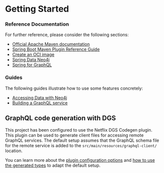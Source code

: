 # Getting Started

### Reference Documentation
For further reference, please consider the following sections:

* [Official Apache Maven documentation](https://maven.apache.org/guides/index.html)
* [Spring Boot Maven Plugin Reference Guide](https://docs.spring.io/spring-boot/docs/3.2.2/maven-plugin/reference/html/)
* [Create an OCI image](https://docs.spring.io/spring-boot/docs/3.2.2/maven-plugin/reference/html/#build-image)
* [Spring Data Neo4j](https://docs.spring.io/spring-boot/docs/3.2.2/reference/htmlsingle/index.html#data.nosql.neo4j)
* [Spring for GraphQL](https://docs.spring.io/spring-boot/docs/3.2.2/reference/htmlsingle/index.html#web.graphql)

### Guides
The following guides illustrate how to use some features concretely:

* [Accessing Data with Neo4j](https://spring.io/guides/gs/accessing-data-neo4j/)
* [Building a GraphQL service](https://spring.io/guides/gs/graphql-server/)

## GraphQL code generation with DGS

This project has been configured to use the Netflix DGS Codegen plugin.
This plugin can be used to generate client files for accessing remote GraphQL services.
The default setup assumes that the GraphQL schema file for the remote service is added to the `src/main/resources/graphql-client/` location.

You can learn more about the [plugin configuration options](https://github.com/deweyjose/graphqlcodegen) and
[how to use the generated types](https://netflix.github.io/dgs/generating-code-from-schema/) to adapt the default setup.



